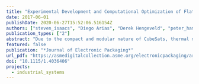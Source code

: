 ```yaml
---
title: "Experimental Development and Computational Optimization of Flat Heat Pipes for CubeSat Applications"
date: 2017-06-01
publishDate: 2020-06-27T15:52:06.516154Z
authors: ["steven_isaacs", "Diego Arias", "Derek Hengeveld", "peter_hamlington"]
publication_types: ["2"]
abstract: "Due to the compact and modular nature of CubeSats, thermal management has become a major bottleneck in system design and performance. In this study, we outline the development, initial testing, and modeling of a flat, conformable, lightweight, and efficient two-phase heat strap called FlexCool, currently being developed at Roccor. Using acetone as the working fluid, the heat strap has an average effective thermal conductivity of 2149 W/m K, which is approximately five times greater than the thermal conductivity of pure copper. Moreover, the heat strap has a total thickness of only 0.86 mm and is able to withstand internal vapor pressures as high as 930 kPa, demonstrating the suitability of the heat strap for orbital environments where pressure differences can be large. A reduced-order, closed-form theoretical model has been developed in order to predict the maximum heat load achieved by the heat strap for different design and operating parameters. The model is validated using experimental measurements and is used here in combination with a genetic algorithm to optimize the design of the heat strap with respect to maximizing heat transport capability."
featured: false
publication: "*Journal of Electronic Packaging*"
url_pdf: "https://asmedigitalcollection.asme.org/electronicpackaging/article/doi/10.1115/1.4036406/372899/Experimental-Development-and-Computational"
doi: "10.1115/1.4036406"
projects:
  - industrial_systems
---
```



